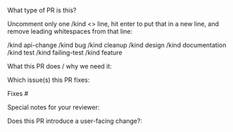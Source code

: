 What type of PR is this?

Uncomment only one /kind <> line, hit enter to put that in a new line, and remove leading whitespaces from that line:

/kind api-change /kind bug /kind cleanup /kind design /kind documentation /kind test /kind failing-test /kind feature

What this PR does / why we need it:

Which issue(s) this PR fixes:

Fixes #

Special notes for your reviewer:

Does this PR introduce a user-facing change?:

